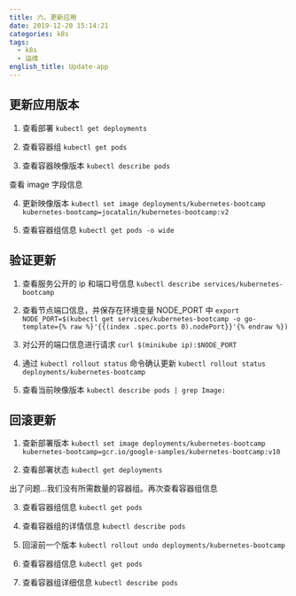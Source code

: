 ```yaml
---
title: 六、更新应用
date: 2019-12-20 15:14:21
categories: k8s
tags:
  - k8s
  - 运维
english_title: Update-app
---
```


## 更新应用版本

1. 查看部署
`kubectl get deployments`

2. 查看容器组
`kubectl get pods`

3. 查看容器映像版本
`kubectl describe pods`

查看 image 字段信息

4. 更新映像版本
`kubectl set image deployments/kubernetes-bootcamp kubernetes-bootcamp=jocatalin/kubernetes-bootcamp:v2`

5. 查看容器组信息
`kubectl get pods -o wide`

## 验证更新

1. 查看服务公开的 ip 和端口号信息
`kubectl describe services/kubernetes-bootcamp`

2. 查看节点端口信息，并保存在环境变量 NODE_PORT 中
`export NODE_PORT=$(kubectl get services/kubernetes-bootcamp -o go-template={% raw %}'{{(index .spec.ports 0).nodePort}}'{% endraw %})`

3. 对公开的端口信息进行请求
`curl $(minikube ip):$NODE_PORT`

4. 通过 `kubectl rollout status` 命令确认更新
`kubectl rollout status deployments/kubernetes-bootcamp`

5. 查看当前映像版本
`kubectl describe pods | grep Image:`

## 回滚更新

1. 查新部署版本
`kubectl set image deployments/kubernetes-bootcamp kubernetes-bootcamp=gcr.io/google-samples/kubernetes-bootcamp:v10`

2. 查看部署状态
`kubectl get deployments`

出了问题…我们没有所需数量的容器组。再次查看容器组信息

3. 查看容器组信息
`kubectl get pods`

4. 查看容器组的详情信息
`kubectl describe pods`

5. 回滚前一个版本
`kubectl rollout undo deployments/kubernetes-bootcamp`

6. 查看容器组信息
`kubectl get pods`

7. 查看容器组详细信息
`kubectl describe pods`
